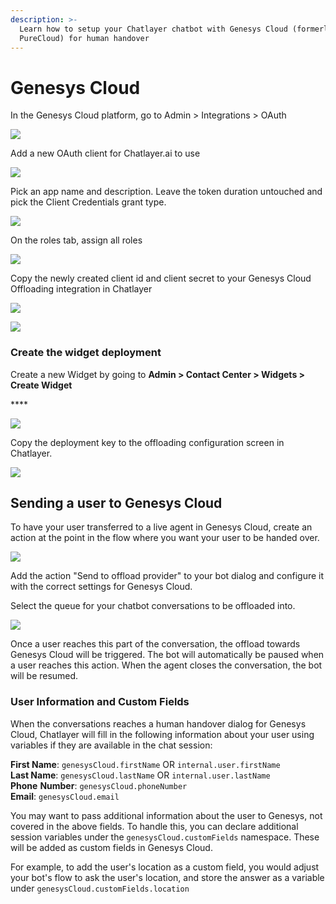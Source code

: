 ```yaml
---
description: >-
  Learn how to setup your Chatlayer chatbot with Genesys Cloud (formerly Genesys
  PureCloud) for human handover
---
```


# Genesys Cloud

In the Genesys Cloud platform, go to Admin &gt; Integrations &gt; OAuth

![](../../.gitbook/assets/image%20%28220%29.png)

Add a new OAuth client for Chatlayer.ai to use

![](../../.gitbook/assets/image%20%2897%29.png)

Pick an app name and description. Leave the token duration untouched and pick the Client Credentials grant type.

![](../../.gitbook/assets/image%20%28146%29.png)

On the roles tab, assign all roles

![](../../.gitbook/assets/image%20%2836%29.png)

Copy the newly created client id and client secret to your Genesys Cloud Offloading integration in Chatlayer

![](../../.gitbook/assets/image%20%28154%29.png)

![](../../.gitbook/assets/image%20%28183%29.png)

### Create the widget deployment

Create a new Widget by going to **Admin &gt; Contact Center &gt; Widgets &gt; Create Widget**

\*\*\*\*

![](../../.gitbook/assets/image%20%2812%29.png)

Copy the deployment key to the offloading configuration screen in Chatlayer.

![](../../.gitbook/assets/image%20%28225%29.png)

## Sending a user to Genesys Cloud

To have your user transferred to a live agent in Genesys Cloud, create an action at the point in the flow where you want your user to be handed over.

![](../../.gitbook/assets/image%20%28159%29.png)

Add the action "Send to offload provider" to your bot dialog and configure it with the correct settings for Genesys Cloud.

Select the queue for your chatbot conversations to be offloaded into.

![](../../.gitbook/assets/image%20%2870%29.png)

Once a user reaches this part of the conversation, the offload towards Genesys Cloud will be triggered. The bot will automatically be paused when a user reaches this action. When the agent closes the conversation, the bot will be resumed. 

### User Information and Custom Fields

When the conversations reaches a human handover dialog for Genesys Cloud, Chatlayer will fill in the following information about your user using variables if they are available in the chat session:

**First Name**: `genesysCloud.firstName` OR `internal.user.firstName`  
**Last Name**: `genesysCloud.lastName` OR `internal.user.lastName`  
**Phone** **Number**: `genesysCloud.phoneNumber`  
**Email**: `genesysCloud.email`

You may want to pass additional information about the user to Genesys, not covered in the above fields. To handle this, you can declare additional session variables under the `genesysCloud.customFields` namespace. These will be added as custom fields in Genesys Cloud. 

For example, to add the user's location as a custom field, you would adjust your bot's flow to ask the user's location, and store the answer as a variable under `genesysCloud.customFields.location`

